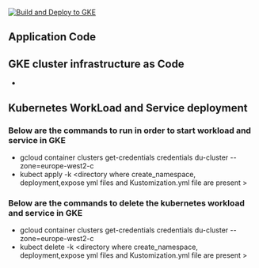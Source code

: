 
[![Build and Deploy to GKE](https://github.com/cjetty/poc/actions/workflows/google.yml/badge.svg?branch=main)](https://github.com/cjetty/poc/actions/workflows/google.yml)
## Application Code





## GKE cluster infrastructure as Code
* 





## Kubernetes WorkLoad and Service deployment 
### Below are the commands to run in order to start workload and service in GKE
* gcloud container clusters get-credentials credentials du-cluster --zone=europe-west2-c
* kubect apply -k <directory where create_namespace, deployment,expose yml files and Kustomization.yml file are present >

### Below are the commands to delete the kubernetes workload and service in GKE
* gcloud container clusters get-credentials credentials du-cluster --zone=europe-west2-c
* kubect delete -k <directory where create_namespace, deployment,expose yml files and Kustomization.yml file are present >
